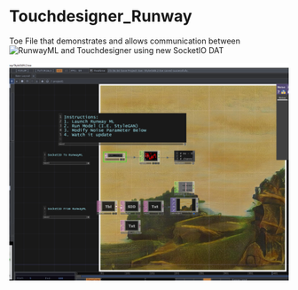 # Touchdesigner_Runway
Toe File that demonstrates and allows communication between ![RunwayML](https://runwayml.com/) and Touchdesigner using new SocketIO DAT

![Screenshot](screenshot.png)
